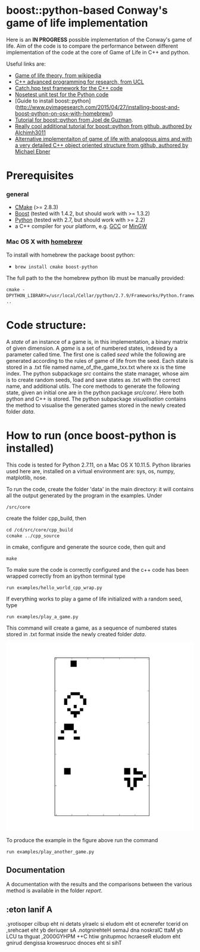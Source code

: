# boost::python-based Conway's game of life implementation

Here is an **IN PROGRESS** possible implementation of the Conway's game of life.
Aim of the code is to compare the performance between different implementation of the code at the core of Game of Life in C++ and python.

Useful links are:
 
+ [Game of life theory, from wikipedia](https://en.wikipedia.org/wiki/Conway%27s_Game_of_Life)
+ [C++ advanced programming for research, from UCL](http://rits.github-pages.ucl.ac.uk/research-computing-with-cpp/)
+ [Catch.hpp test framework for the C++ code](http://baptiste-wicht.com/posts/2014/07/catch-powerful-yet-simple-cpp-test-framework.html)
+ [Nosetest unit test for the Python code](http://pythontesting.net/framework/nose/nose-introduction/)
+ [Guide to install boost::python] (http://www.pyimagesearch.com/2015/04/27/installing-boost-and-boost-python-on-osx-with-homebrew/)
+ [Tutorial for boost::python from Joel de Guzman](http://www.boost.org/doc/libs/1_46_1/libs/python/doc/tutorial/doc/html/index.html "Boost.Python tutorial").
+ [Really cool additional tutorial for boost::python from github, authored by Alchimh3011](https://github.com/TNG/boost-python-examples)
+ [Alternative implementaiton of game of life with analogous aims and with a very detailed C++ object oriented structure from github, authored by Michael Ebner](https://github.com/renbem/RCCPP-coursework02)


# Prerequisites

### general

+ [CMake](http://www.cmake.org "CMake project page") (>= 2.8.3)
+ [Boost](http://www.boost.org/ "Boost project page") (tested with 1.4.2, but should work with >= 1.3.2)
+ [Python](http://www.python.org "Python home page") (tested with 2.7, but should work with >= 2.2)
+ a C++ compiler for your platform, e.g. [GCC](http://gcc.gnu.org "GCC home") or [MinGW](http://www.mingw.org "Minimalist GNU for Windows")

### Mac OS X with [homebrew](http://brew.sh)

To install with homebrew the package boost python: 

+ `brew install cmake boost-python`

The full path to the the homebrew python lib must be manually provided:

    cmake -DPYTHON_LIBRARY=/usr/local/Cellar/python/2.7.9/Frameworks/Python.framework/Versions/2.7/lib/libpython2.7.dylib ..

# Code structure:

A *state* of an instance of a game is, in this implementation, a binary matrix of given dimension.
A *game* is a set of numbered states, indexed by a parameter called time. The first one is called *seed* while the following are generated according to the rules of game of life from the seed.
Each state is stored in a .txt file named name_of_the_game_txx.txt where xx is the time index.
The python subpackage *src* contains the state manager, whose aim is to create random seeds, load and save states as .txt with the correct name, and additional utils.
The core methods to generate the following state, given an initial one are in the python package  *src/core/*. Here both python and C++ is stored.
The python subpackage *visualisation* contains the method to visualise the generated games stored in the newly created folder *data*. 

 
# How to run (once boost-python is installed)

This code is tested for Python 2.7.11, on a Mac OS X 10.11.5. Python libraries used here are, installed on a virtual environment are:
sys, os, numpy, matplotlib, nose.


To run the code, create the folder 'data' in the main directory: it will contains all the output generated by the program in the examples.
Under

    /src/core

create the folder cpp_build, then 

    cd /cd/src/core/cpp_build
    ccmake ../cpp_source

in cmake, configure and generate the source code, then quit and

    make

To make sure the code is correctly configured and the c++ code has been wrapped correctly from an ipython terminal type

    run examples/hello_world_cpp_wrap.py

If everything works to play a game of life initialized with a random seed, type

    run examples/play_a_game.py

This command will create a game, as a sequence of numbered states stored in .txt format inside the newly created folder *data*.  

![Output sample](https://github.com/SebastianoF/game_of_life/blob/master/sample_game_of_life.gif)


To produce the example in the figure above run the command 

	run examples/play_another_game.py	



## Documentation

A documentation with the results and the comparisons between the various method is available in the folder *report*.

## :eton lanif A

.yrotisoper cilbup eht ni detats ylraelc si eludom eht ot ecnerefer tcerid on ,srehcaet eht yb deriuqer sA .notgnirehteH semaJ dna noskralC ttaM yb LCU ta thguat ,2000GYHPM ++C htiw gnitupmoc hcraeseR eludom eht gnirud dengissa krowesruoc dnoces eht si sihT
